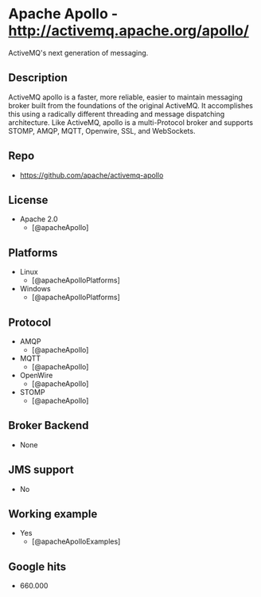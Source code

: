 # Apache Apollo - http://activemq.apache.org/apollo/
ActiveMQ's next generation of messaging.


## Description
ActiveMQ apollo is a faster, more reliable, easier to maintain messaging broker built from the foundations of the original ActiveMQ. It accomplishes this using a radically different threading and message dispatching architecture. Like ActiveMQ, apollo is a multi-Protocol broker and supports STOMP, AMQP, MQTT, Openwire, SSL, and WebSockets.


## Repo
- https://github.com/apache/activemq-apollo

## License
- Apache 2.0
    - [@apacheApollo]


## Platforms
- Linux
    - [@apacheApolloPlatforms]    
- Windows
    - [@apacheApolloPlatforms]


## Protocol
- AMQP
    - [@apacheApollo]
- MQTT
    - [@apacheApollo]
- OpenWire
    - [@apacheApollo]
- STOMP
    - [@apacheApollo]


## Broker Backend
- None


## JMS support
- No


## Working example
- Yes
    - [@apacheApolloExamples]


## Google hits
- 660.000
